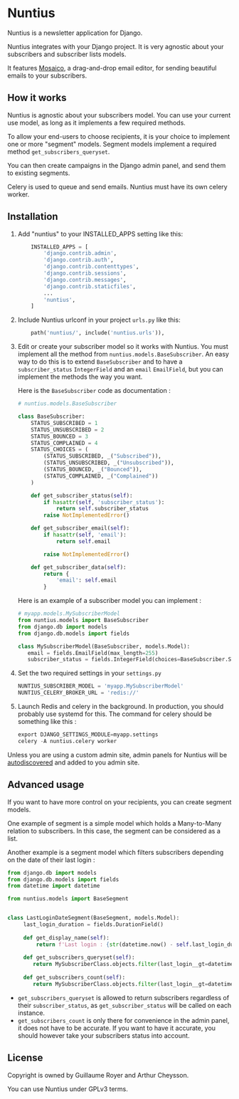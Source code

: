 # Nuntius

Nuntius is a newsletter application for Django.

Nuntius integrates with your Django project.
It is very agnostic about your subscribers and subscriber lists models.

It features [Mosaico](https://mosaico.io/), a drag-and-drop email
editor, for sending beautiful emails to your subscribers.

## How it works

Nuntius is agnostic about your subscribers model. You can use your current
use model, as long as it implements a few required methods.

To allow your end-users to choose recipients, it is your choice to implement
one or more "segment" models. Segment models implement a required method
`get_subscribers_queryset`.

You can then create campaigns in the Django admin panel, and send them to
existing segments.

Celery is used to queue and send emails. Nuntius must have its own celery worker.

## Installation

1. Add "nuntius" to your INSTALLED_APPS setting like this:
    ````python
        INSTALLED_APPS = [
            'django.contrib.admin',
            'django.contrib.auth',
            'django.contrib.contenttypes',
            'django.contrib.sessions',
            'django.contrib.messages',
            'django.contrib.staticfiles',
            ...
            'nuntius',
        ]
    ````
2. Include Nuntius urlconf in your project `urls.py` like this:
    ````python
        path('nuntius/', include('nuntius.urls')),
    ````
3. Edit or create your subscriber model so it works with Nuntius.
   You must implement all the method from `nuntius.models.BaseSubscriber`.
   An easy way to do this is to extend `BaseSubscriber` and to have a
   `subscriber_status` `IntegerField` and an `email` `EmailField`, but
   you can implement the methods the way you want.
   
   Here is the `BaseSubscriber` code as documentation :
   
    ````python
    # nuntius.models.BaseSubscriber

    class BaseSubscriber:
        STATUS_SUBSCRIBED = 1
        STATUS_UNSUBSCRIBED = 2
        STATUS_BOUNCED = 3
        STATUS_COMPLAINED = 4
        STATUS_CHOICES = (
            (STATUS_SUBSCRIBED, _("Subscribed")),
            (STATUS_UNSUBSCRIBED, _("Unsubscribed")),
            (STATUS_BOUNCED, _("Bounced")),
            (STATUS_COMPLAINED, _("Complained"))
        )

        def get_subscriber_status(self):
            if hasattr(self, 'subscriber_status'):
                return self.subscriber_status
            raise NotImplementedError()

        def get_subscriber_email(self):
            if hasattr(self, 'email'):
                return self.email

            raise NotImplementedError()

        def get_subscriber_data(self):
            return {
                'email': self.email
            }
    ````
    
    Here is an example of a subscriber model you can implement :
    
    ````python
    # myapp.models.MySubscriberModel
    from nuntius.models import BaseSubscriber
    from django.db import models
    from django.db.models import fields
    
    class MySubscriberModel(BaseSubscriber, models.Model):
       email = fields.EmailField(max_length=255)
       subscriber_status = fields.IntegerField(choices=BaseSubscriber.STATUS_CHOICES)
 
4. Set the two required settings in your `settings.py`
    ````python
    NUNTIUS_SUBSCRIBER_MODEL = 'myapp.MySubscriberModel'
    NUNTIUS_CELERY_BROKER_URL = 'redis://'
    ````

5. Launch Redis and celery in the background. In production, you should probably use systemd for this.
    The command for celery should be something like this :
    ```python
    export DJANGO_SETTINGS_MODULE=myapp.settings
    celery -A nuntius.celery worker
    ```

Unless you are using a custom admin site, admin panels for Nuntius will be
[autodiscovered](https://docs.djangoproject.com/en/2.0/ref/contrib/admin/#discovery-of-admin-files)
and added to you admin site.

## Advanced usage

If you want to have more control on your recipients, you can create
segment models.

One example of segment is a simple model which holds a Many-to-Many relation
to subscribers. In this case, the segment can be considered as a list.

Another example is a segment model which filters subscribers depending on
the date of their last login :

```python
from django.db import models
from django.db.models import fields
from datetime import datetime

from nuntius.models import BaseSegment


class LastLoginDateSegment(BaseSegment, models.Model):
     last_login_duration = fields.DurationField()
     
     def get_display_name(self):
         return f'Last login : {str(datetime.now() - self.last_login_duration)}'
         
     def get_subscribers_queryset(self):
        return MySubscriberClass.objects.filter(last_login__gt=datetime.now() - self.last_login_duration)
        
     def get_subscribers_count(self):
        return MySubscriberClass.objects.filter(last_login__gt=datetime.now() - self.last_login_duration, subscribed=True)

```
 
* `get_subscribers_queryset` is allowed to return subscribers regardless of their
    `subscriber_status`, as `get_subscriber_status` will be called on each instance.
* `get_subscribers_count` is only there for convenience in the admin panel, it does not
    have to be accurate. If you want to have it accurate, you should however take
    your subscribers status into account.

## License

Copyright is owned by Guillaume Royer and Arthur Cheysson.

You can use Nuntius under GPLv3 terms.
